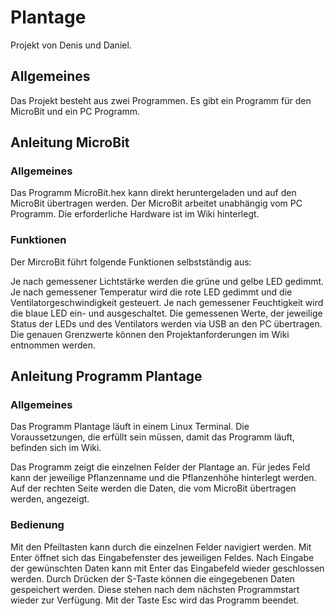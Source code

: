 # Plantage
Projekt von Denis und Daniel.

## Allgemeines
Das Projekt besteht aus zwei Programmen.
Es gibt ein Programm für den MicroBit und ein PC Programm.


## Anleitung MicroBit
### Allgemeines
Das Programm MicroBit.hex kann direkt heruntergeladen und auf den MicroBit übertragen werden.
Der MicroBit arbeitet unabhängig vom PC Programm.
Die erforderliche Hardware ist im Wiki hinterlegt.

### Funktionen
Der MircroBit führt folgende Funktionen selbstständig aus:

Je nach gemessener Lichtstärke werden die grüne und gelbe LED gedimmt.
Je nach gemessener Temperatur wird die rote LED gedimmt und die Ventilatorgeschwindigkeit gesteuert.
Je nach gemessener Feuchtigkeit wird die blaue LED ein- und ausgeschaltet.
Die gemessenen Werte, der jeweilige Status der LEDs und des Ventilators werden via USB an den PC übertragen.
Die genauen Grenzwerte können den Projektanforderungen im Wiki entnommen werden.

## Anleitung Programm Plantage
### Allgemeines
Das Programm Plantage läuft in einem Linux Terminal.
Die Voraussetzungen, die erfüllt sein müssen, damit das Programm läuft, befinden sich im Wiki.

Das Programm zeigt die einzelnen Felder der Plantage an.
Für jedes Feld kann der jeweilige Pflanzenname und die Pflanzenhöhe hinterlegt werden.
Auf der rechten Seite werden die Daten, die vom MicroBit übertragen werden, angezeigt.

### Bedienung
Mit den Pfeiltasten kann durch die einzelnen Felder navigiert werden.
Mit Enter öffnet sich das Eingabefenster des jeweiligen Feldes.
Nach Eingabe der gewünschten Daten kann mit Enter das Eingabefeld wieder geschlossen werden.
Durch Drücken der S-Taste können die eingegebenen Daten gespeichert werden.
Diese stehen nach dem nächsten Programmstart wieder zur Verfügung.
Mit der Taste Esc wird das Programm beendet.
